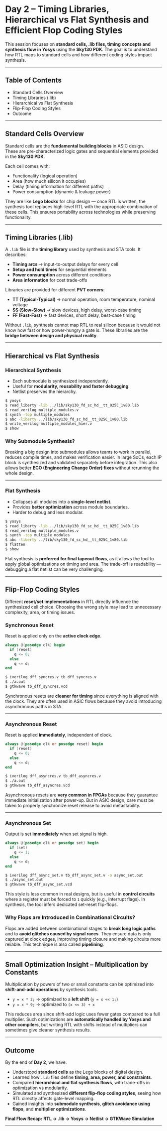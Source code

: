 
# Day 2 – Timing Libraries, Hierarchical vs Flat Synthesis and Efficient Flop Coding Styles  

This session focuses on **standard cells, .lib files, timing concepts and synthesis flow in Yosys** using the **Sky130 PDK**. The goal is to understand how RTL maps to standard cells and how different coding styles impact synthesis.  

---

## Table of Contents  
- Standard Cells Overview  
- Timing Libraries (.lib)  
- Hierarchical vs Flat Synthesis  
- Flip-Flop Coding Styles  
- Outcome  

---

## Standard Cells Overview  

Standard cells are the **fundamental building blocks** in ASIC design.  
These are pre-characterized logic gates and sequential elements provided in the **Sky130 PDK**.  

Each cell comes with:  
- Functionality (logical operation)  
- Area (how much silicon it occupies)  
- Delay (timing information for different paths)  
- Power consumption (dynamic & leakage power)  

They are like **Lego blocks** for chip design — once RTL is written, the synthesis tool replaces high-level RTL with the appropriate combination of these cells. This ensures portability across technologies while preserving functionality.  

---

## Timing Libraries (.lib)  

A `.lib` file is the **timing library** used by synthesis and STA tools. It describes:  
- **Timing arcs** → input-to-output delays for every cell  
- **Setup and hold times** for sequential elements  
- **Power consumption** across different conditions  
- **Area information** for cost trade-offs  

Libraries are provided for different **PVT corners**:  
- **TT (Typical-Typical)** → normal operation, room temperature, nominal voltage  
- **SS (Slow-Slow)** → slow devices, high delay, worst-case timing  
- **FF (Fast-Fast)** → fast devices, short delay, best-case timing  

Without `.lib`, synthesis cannot map RTL to real silicon because it would not know how fast or how power-hungry a gate is. These libraries are the **bridge between design and physical reality**.  

---

## Hierarchical vs Flat Synthesis  

### Hierarchical Synthesis  
- Each submodule is synthesized independently.  
- Useful for **modularity, reusability and faster debugging**.  
- Netlist preserves the hierarchy.  

``` bash
$ yosys
$ read_liberty -lib ../lib/sky130_fd_sc_hd__tt_025C_1v80.lib
$ read_verilog multiple_modules.v
$ synth -top multiple_modules
$ abc -liberty ../lib/sky130_fd_sc_hd__tt_025C_1v80.lib
$ write_verilog multiple_modules_hier.v
$ show
````



### **Why Submodule Synthesis?**
Breaking a big design into submodules allows teams to work in parallel, reduces compile times, and makes verification easier. In large SoCs, each IP block is synthesized and validated separately before integration. This also allows better **ECO (Engineering Change Order) fixes** without rerunning the whole design.

---

### Flat Synthesis

* Collapses all modules into a **single-level netlist**.
* Provides **better optimization** across module boundaries.
* Harder to debug and less modular.

```bash
$ yosys
$ read_liberty -lib ../lib/sky130_fd_sc_hd__tt_025C_1v80.lib
$ read_verilog multiple_modules.v
$ synth -top multiple_modules
$ abc -liberty ../lib/sky130_fd_sc_hd__tt_025C_1v80.lib
$ flatten
$ show
```



Flat synthesis is **preferred for final tapeout flows**, as it allows the tool to apply global optimizations on timing and area. The trade-off is readability — debugging a flat netlist can be very challenging.

---

## Flip-Flop Coding Styles

Different **reset/set implementations** in RTL directly influence the synthesized cell choice. Choosing the wrong style may lead to unnecessary complexity, area, or timing issues.

### Synchronous Reset

Reset is applied only on the **active clock edge**.

```verilog
always @(posedge clk) begin
  if (reset)
    q <= 0;
  else
    q <= d;
end
```

```bash
$ iverilog dff_syncres.v tb_dff_syncres.v
$ ./a.out
$ gtkwave tb_dff_syncres.vcd
```



Synchronous resets are **cleaner for timing** since everything is aligned with the clock. They are often used in ASIC flows because they avoid introducing asynchronous paths in STA.

---

### Asynchronous Reset

Reset is applied **immediately**, independent of clock.

```verilog
always @(posedge clk or posedge reset) begin
  if (reset)
    q <= 0;
  else
    q <= d;
end
```

```bash
$ iverilog dff_asyncres.v tb_dff_asyncres.v
$ ./a.out
$ gtkwave tb_dff_asyncres.vcd
```



Asynchronous resets are **very common in FPGAs** because they guarantee immediate initialization after power-up. But in ASIC design, care must be taken to properly synchronize reset release to avoid metastability.

---

### Asynchronous Set

Output is set **immediately** when set signal is high.

```verilog
always @(posedge clk or posedge set) begin
  if (set)
    q <= 1;
  else
    q <= d;
end
```

```bash
$ iverilog dff_async_set.v tb_dff_async_set.v -o async_set.out
$ ./async_set.out
$ gtkwave tb_dff_async_set.vcd
```



This style is less common in real designs, but is useful in **control circuits** where a register must be forced to `1` quickly (e.g., interrupt flags). In synthesis, the tool infers dedicated set-reset flip-flops.

### **Why Flops are Introduced in Combinational Circuits?**
Flops are added between combinational stages to **break long logic paths** and to **avoid glitches caused by signal races**. They ensure data is only captured at clock edges, improving timing closure and making circuits more reliable. This technique is also called **pipelining**.

---

## Small Optimization Insight – Multiplication by Constants

Multiplication by powers of two or small constants can be optimized into **shift-and-add operations** by synthesis tools.

* `y = x * 2;` → optimized to a **left shift** (`y = x << 1;`)
* `y = x * 9;` → optimized to `(x << 3) + x `

This reduces area since shift-add logic uses fewer gates compared to a full multiplier. Such optimizations are **automatically handled by Yosys and other compilers**, but writing RTL with shifts instead of multipliers can sometimes give cleaner synthesis results.

---

## Outcome

By the end of **Day 2**, we have:

* Understood **standard cells** as the Lego blocks of digital design.
* Learned how `.lib` files define **timing, area, power, and constraints**.
* Compared **hierarchical and flat synthesis flows**, with trade-offs in optimization vs modularity.
* Simulated and synthesized **different flip-flop coding styles**, seeing how RTL directly affects gate-level mapping.
* Gained insights into **submodule synthesis**, **glitch avoidance using flops**, and **multiplier optimizations**.

**Final Flow Recap:**
**RTL → .lib → Yosys → Netlist → GTKWave Simulation**

---


